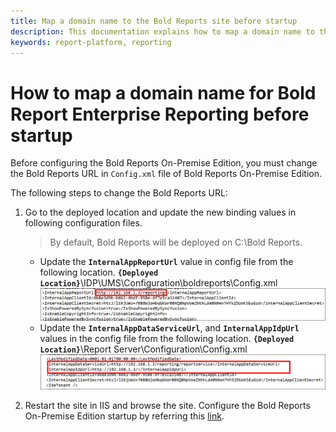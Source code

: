 ```yaml
---
title: Map a domain name to the Bold Reports site before startup
description: This documentation explains how to map a domain name to the Bold Reports site before application startup on Bold Reports Enterprise Reporting.
keywords: report-platform, reporting
---
```


# How to map a domain name for Bold Report Enterprise Reporting before startup

Before configuring the Bold Reports On-Premise Edition, you must change the Bold Reports URL in `Config.xml` file of Bold Reports On-Premise Edition.

The following steps to change the Bold Reports URL:

1. Go to the deployed location and update the new binding values in following configuration files.

   >By default, Bold Reports will be deployed on C:\Bold Reports.

   * Update the **`InternalAppReportUrl`** value in config file from the following location.
   **`{Deployed Location}`**\IDP\UMS\Configuration\boldreports\Config.xml
   ![IDP Config File](/static/assets/on-premise/images/getting-started/idp-config.png)
   * Update the **`InternalAppDataServiceUrl`**, and **`InternalAppIdpUrl`** values in the config file from the following location.
   **`{Deployed Location}`**\Report Server\Configuration\Config.xml
   ![RS Config File](/static/assets/on-premise/images/getting-started/rs-config.png)
2. Restart the site in IIS and browse the site. Configure the Bold Reports On-Premise Edition startup by referring this [link](../../application-startup/).
